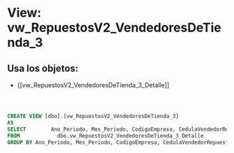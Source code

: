 # View: vw_RepuestosV2_VendedoresDeTienda_3

## Usa los objetos:
- [[vw_RepuestosV2_VendedoresDeTienda_3_Detalle]]

```sql



CREATE VIEW [dbo].[vw_RepuestosV2_VendedoresDeTienda_3]
AS
SELECT        Ano_Periodo, Mes_Periodo, CodigoEmpresa, CedulaVendedorRepuestos, SUM(ValorBaseTaller) AS ValorBaseTaller
FROM            dbo.vw_RepuestosV2_VendedoresDeTienda_3_Detalle
GROUP BY Ano_Periodo, Mes_Periodo, CodigoEmpresa, CedulaVendedorRepuestos


```
